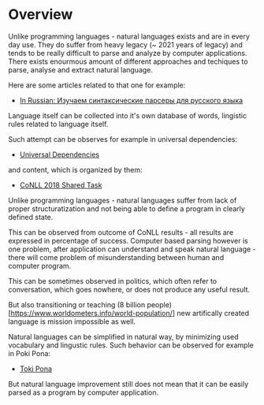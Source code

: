 # Overview

Unlike programming languages - natural languages exists and are in every day use. They do suffer from heavy legacy (~ 2021 years of legacy) and tends to be really difficult 
to parse and analyze by computer applications. There exists enourmous amount of different approaches and techiques to parse, analyse and extract natural language.

Here are some articles related to that one for example:

* [In Russian: Изучаем синтаксические парсеры для русского языка](https://m.habr.com/ru/company/sberbank/blog/418701/)

Language itself can be collected into it's own database of words, lingistic rules related to language itself.

Such attempt can be observes for example in universal dependencies:

* [Universal Dependencies](https://universaldependencies.org/)

and content, which is organized by them:

* [CoNLL 2018 Shared Task](http://universaldependencies.org/conll18/)

Unlike programming languages - natural languages suffer from lack of proper structuratization and not being able to define a program in clearly defined state.

This can be observed from outcome of CoNLL results - all results are expressed in percentage of success. Computer based parsing however is one problem, after 
application can understand and speak natural language - there will come problem of misunderstanding between human and computer program.

This can be sometimes observed in politics, which often refer to conversation, which goes nowhere, or does not produce any useful result.

But also transitioning or teaching (8 billion people)[https://www.worldometers.info/world-population/] new artifically created language is mission impossible as well.

Natural languages can be simplified in natural way, by minimizing used vocabulary and lingustic rules. Such behavior can be observed for example in Poki Pona:

* [Toki Pona](https://en.wikipedia.org/wiki/Toki_Pona)

But natural language improvement still does not mean that it can be easily parsed as a program by computer application.

